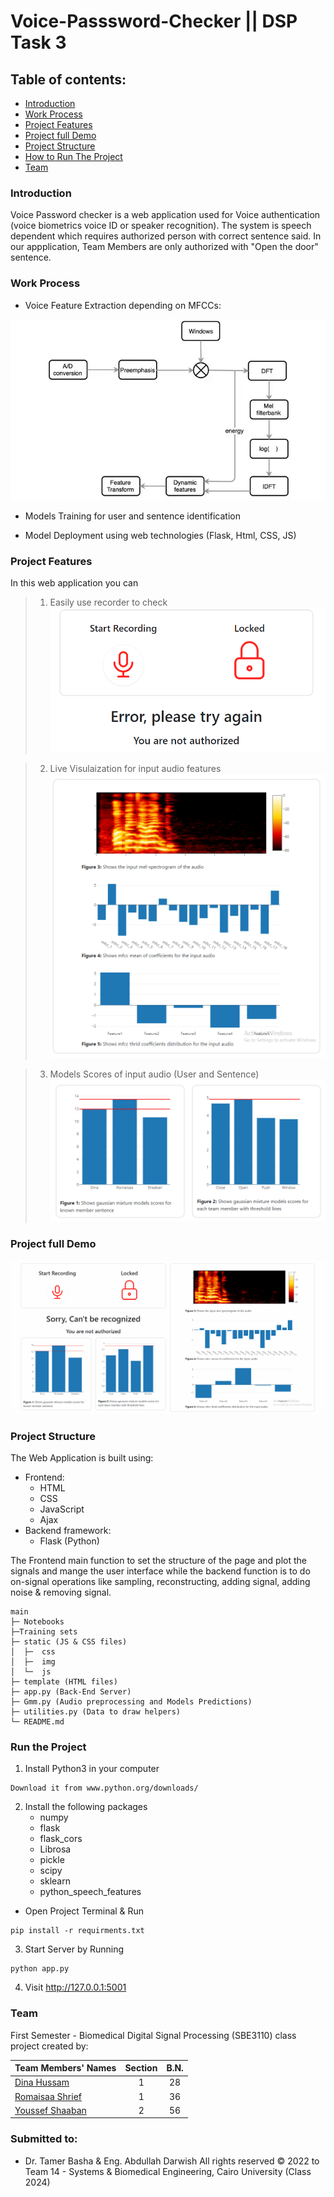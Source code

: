 # Voice-Passsword-Checker || DSP Task 3

## Table of contents:

- [Introduction](#introduction)
- [Work Process](#work-process)
- [Project Features](#project-features)
- [Project full Demo](#project-full-demo)
- [Project Structure](#project-structure)
- [How to Run The Project](#run-the-project)
- [Team]()

### Introduction

Voice Password checker is a web application used for Voice authentication (voice biometrics voice ID or speaker recognition). The system is speech dependent which requires authorized person with correct sentence said. In our appplication, Team Members are only authorized with "Open the door" sentence.

### Work Process

- Voice Feature Extraction depending on MFCCs:

![](Screenshots/feature_diagram2.webp)

- Models Training for user and sentence identification

- Model Deployment using web technologies (Flask, Html, CSS, JS)

### Project Features

In this web application you can

> 1. Easily use recorder to check
>    ![](Screenshots/main-app.gif)

> 2. Live Visulaization for input audio features
>    ![](Screenshots/live-features.png)

> 3. Models Scores of input audio (User and Sentence)
>    ![](Screenshots/Scores.png)

### Project full Demo

![](Screenshots/demo.gif)

### Project Structure

The Web Application is built using:

- Frontend:
  - HTML
  - CSS
  - JavaScript
  - Ajax
- Backend framework:
  - Flask (Python)

The Frontend main function to set the structure of the page and plot the signals and mange
the user interface while the backend function is to do on-signal operations like sampling,
reconstructing, adding signal, adding noise & removing signal.

```
main
├─ Notebooks
├─Training sets
├─ static (JS & CSS files)
│  ├─  css
│  ├─  img
│  └─  js
├─ template (HTML files)
├─ app.py (Back-End Server)
├─ Gmm.py (Audio preprocessing and Models Predictions)
├─ utilities.py (Data to draw helpers)
└─ README.md
```

### Run the Project

1. Install Python3 in your computer

```
Download it from www.python.org/downloads/
```

2. Install the following packages
   - numpy
   - flask
   - flask_cors
   - Librosa
   - pickle
   - scipy
   - sklearn
   - python_speech_features

- Open Project Terminal & Run

```
pip install -r requirments.txt
```

3. Start Server by Running

```
python app.py
```

4. Visit http://127.0.0.1:5001

### Team

First Semester - Biomedical Digital Signal Processing (SBE3110) class project created by:

| Team Members' Names                                  | Section | B.N. |
| ---------------------------------------------------- | :-----: | :--: |
| [Dina Hussam](https://github.com/Dinahussam)         |    1    |  28  |
| [Romaisaa Shrief](https://github.com/Romaisaa)       |    1    |  36  |
| [Youssef Shaaban](https://github.com/youssef-shaban) |    2    |  56  |

### Submitted to:

- Dr. Tamer Basha & Eng. Abdullah Darwish
  All rights reserved © 2022 to Team 14 - Systems & Biomedical Engineering, Cairo University (Class 2024)
